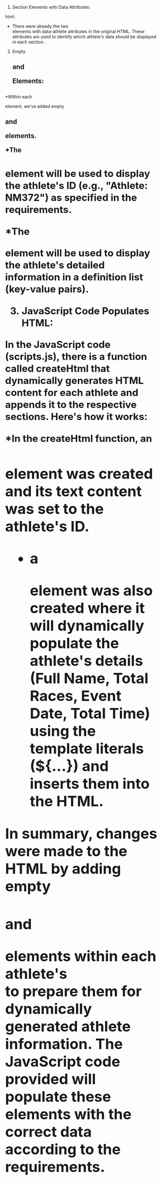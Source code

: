 1. Section Elements with Data Attributes:

html: 
<section data-athlete="NM372">
  <!-- ... -->
</section>
<section data-athlete="SV782">
  <!-- ... -->
</section>

* There were already the two <section> elements with data-athlete attributes in the original HTML. These attributes are used to identify which athlete's data should be displayed in each section.

2. Empty <h2> and <dl> Elements:
<section data-athlete="NM372">
  <h2></h2>
  <dl></dl>
</section>
<section data-athlete="SV782">
  <h2></h2>
  <dl></dl>
</section>

*Within each <section> element, we've added empty <h2> and <dl> elements.

*The <h2> element will be used to display the athlete's ID (e.g., "Athlete: NM372") as specified in the requirements.

*The <dl> element will be used to display the athlete's detailed information in a definition list (key-value pairs).

3. JavaScript Code Populates HTML:

In the JavaScript code (scripts.js), there is a function called createHtml that dynamically generates HTML content for each athlete and appends it to the respective sections. Here's how it works:

*In the createHtml function, an <h2> element was created and its text content was set to the athlete's ID.

* a <dl> element was also created where it will dynamically populate the athlete's details (Full Name, Total Races, Event Date, Total Time) using the template literals (${...}) and inserts them into the HTML.

In summary, changes were made to the HTML by adding empty <h2> and <dl> elements within each athlete's <section> to prepare them for dynamically generated athlete information. The JavaScript code provided will populate these elements with the correct data according to the requirements.